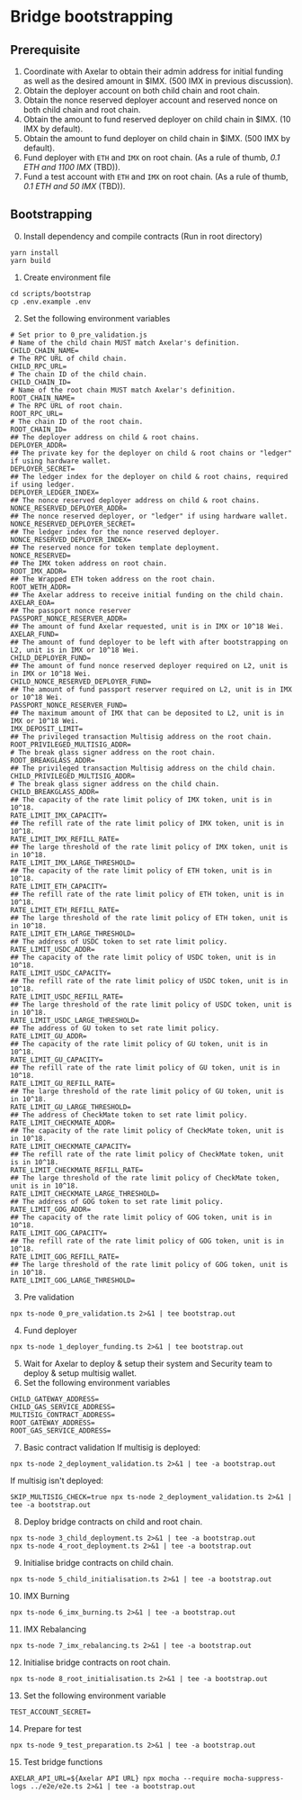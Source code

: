 # Bridge bootstrapping

## Prerequisite
1. Coordinate with Axelar to obtain their admin address for initial funding as well as the desired amount in $IMX. (500 IMX in previous discussion).
2. Obtain the deployer account on both child chain and root chain.
3. Obtain the nonce reserved deployer account and reserved nonce on both child chain and root chain.
4. Obtain the amount to fund reserved deployer on child chain in $IMX. (10 IMX by default).
5. Obtain the amount to fund deployer on child chain in $IMX. (500 IMX by default).
6. Fund deployer with `ETH` and `IMX` on root chain. (As a rule of thumb, _0.1 ETH and 1100 IMX_ (TBD)).
7. Fund a test account with `ETH` and `IMX` on root chain. (As a rule of thumb, _0.1 ETH and 50 IMX_ (TBD)).

## Bootstrapping
0. Install dependency and compile contracts (Run in root directory)
```
yarn install
yarn build
```
1. Create environment file
```
cd scripts/bootstrap
cp .env.example .env
```
2. Set the following environment variables
```
# Set prior to 0_pre_validation.js
# Name of the child chain MUST match Axelar's definition.
CHILD_CHAIN_NAME=
# The RPC URL of child chain.
CHILD_RPC_URL=
# The chain ID of the child chain.
CHILD_CHAIN_ID=
# Name of the root chain MUST match Axelar's definition.
ROOT_CHAIN_NAME=
# The RPC URL of root chain.
ROOT_RPC_URL=
# The chain ID of the root chain.
ROOT_CHAIN_ID=
## The deployer address on child & root chains.
DEPLOYER_ADDR=
## The private key for the deployer on child & root chains or "ledger" if using hardware wallet.
DEPLOYER_SECRET=
## The ledger index for the deployer on child & root chains, required if using ledger.
DEPLOYER_LEDGER_INDEX=
## The nonce reserved deployer address on child & root chains.
NONCE_RESERVED_DEPLOYER_ADDR=
## The nonce reserved deployer, or "ledger" if using hardware wallet.
NONCE_RESERVED_DEPLOYER_SECRET=
## The ledger index for the nonce reserved deployer.
NONCE_RESERVED_DEPLOYER_INDEX=
## The reserved nonce for token template deployment.
NONCE_RESERVED=
## The IMX token address on root chain.
ROOT_IMX_ADDR=
## The Wrapped ETH token address on the root chain.
ROOT_WETH_ADDR=
## The Axelar address to receive initial funding on the child chain.
AXELAR_EOA=
## The passport nonce reserver
PASSPORT_NONCE_RESERVER_ADDR=
## The amount of fund Axelar requested, unit is in IMX or 10^18 Wei.
AXELAR_FUND=
## The amount of fund deployer to be left with after bootstrapping on L2, unit is in IMX or 10^18 Wei.
CHILD_DEPLOYER_FUND=
## The amount of fund nonce reserved deployer required on L2, unit is in IMX or 10^18 Wei.
CHILD_NONCE_RESERVED_DEPLOYER_FUND=
## The amount of fund passport reserver required on L2, unit is in IMX or 10^18 Wei.
PASSPORT_NONCE_RESERVER_FUND=
## The maximum amount of IMX that can be deposited to L2, unit is in IMX or 10^18 Wei.
IMX_DEPOSIT_LIMIT=
## The privileged transaction Multisig address on the root chain.
ROOT_PRIVILEGED_MULTISIG_ADDR=
# The break glass signer address on the root chain.
ROOT_BREAKGLASS_ADDR=
## The privileged transaction Multisig address on the child chain.
CHILD_PRIVILEGED_MULTISIG_ADDR=
# The break glass signer address on the child chain.
CHILD_BREAKGLASS_ADDR=
## The capacity of the rate limit policy of IMX token, unit is in 10^18.
RATE_LIMIT_IMX_CAPACITY=
## The refill rate of the rate limit policy of IMX token, unit is in 10^18.
RATE_LIMIT_IMX_REFILL_RATE=
## The large threshold of the rate limit policy of IMX token, unit is in 10^18.
RATE_LIMIT_IMX_LARGE_THRESHOLD=
## The capacity of the rate limit policy of ETH token, unit is in 10^18.
RATE_LIMIT_ETH_CAPACITY=
## The refill rate of the rate limit policy of ETH token, unit is in 10^18.
RATE_LIMIT_ETH_REFILL_RATE=
## The large threshold of the rate limit policy of ETH token, unit is in 10^18.
RATE_LIMIT_ETH_LARGE_THRESHOLD=
## The address of USDC token to set rate limit policy.
RATE_LIMIT_USDC_ADDR=
## The capacity of the rate limit policy of USDC token, unit is in 10^18.
RATE_LIMIT_USDC_CAPACITY=
## The refill rate of the rate limit policy of USDC token, unit is in 10^18.
RATE_LIMIT_USDC_REFILL_RATE=
## The large threshold of the rate limit policy of USDC token, unit is in 10^18.
RATE_LIMIT_USDC_LARGE_THRESHOLD=
## The address of GU token to set rate limit policy.
RATE_LIMIT_GU_ADDR=
## The capacity of the rate limit policy of GU token, unit is in 10^18.
RATE_LIMIT_GU_CAPACITY=
## The refill rate of the rate limit policy of GU token, unit is in 10^18.
RATE_LIMIT_GU_REFILL_RATE=
## The large threshold of the rate limit policy of GU token, unit is in 10^18.
RATE_LIMIT_GU_LARGE_THRESHOLD=
## The address of CheckMate token to set rate limit policy.
RATE_LIMIT_CHECKMATE_ADDR=
## The capacity of the rate limit policy of CheckMate token, unit is in 10^18.
RATE_LIMIT_CHECKMATE_CAPACITY=
## The refill rate of the rate limit policy of CheckMate token, unit is in 10^18.
RATE_LIMIT_CHECKMATE_REFILL_RATE=
## The large threshold of the rate limit policy of CheckMate token, unit is in 10^18.
RATE_LIMIT_CHECKMATE_LARGE_THRESHOLD=
## The address of GOG token to set rate limit policy.
RATE_LIMIT_GOG_ADDR=
## The capacity of the rate limit policy of GOG token, unit is in 10^18.
RATE_LIMIT_GOG_CAPACITY=
## The refill rate of the rate limit policy of GOG token, unit is in 10^18.
RATE_LIMIT_GOG_REFILL_RATE=
## The large threshold of the rate limit policy of GOG token, unit is in 10^18.
RATE_LIMIT_GOG_LARGE_THRESHOLD=
```
3. Pre validation
```
npx ts-node 0_pre_validation.ts 2>&1 | tee bootstrap.out
```
4. Fund deployer
```
npx ts-node 1_deployer_funding.ts 2>&1 | tee bootstrap.out
```
5. Wait for Axelar to deploy & setup their system and Security team to deploy & setup multisig wallet.
6. Set the following environment variables
```
CHILD_GATEWAY_ADDRESS=
CHILD_GAS_SERVICE_ADDRESS=
MULTISIG_CONTRACT_ADDRESS=
ROOT_GATEWAY_ADDRESS=
ROOT_GAS_SERVICE_ADDRESS=
```
7. Basic contract validation
If multisig is deployed:
```
npx ts-node 2_deployment_validation.ts 2>&1 | tee -a bootstrap.out
```
If multisig isn't deployed:
```
SKIP_MULTISIG_CHECK=true npx ts-node 2_deployment_validation.ts 2>&1 | tee -a bootstrap.out
```
8. Deploy bridge contracts on child and root chain.
```
npx ts-node 3_child_deployment.ts 2>&1 | tee -a bootstrap.out
npx ts-node 4_root_deployment.ts 2>&1 | tee -a bootstrap.out
```
9. Initialise bridge contracts on child chain.
```
npx ts-node 5_child_initialisation.ts 2>&1 | tee -a bootstrap.out
```
10. IMX Burning
```
npx ts-node 6_imx_burning.ts 2>&1 | tee -a bootstrap.out
```
11. IMX Rebalancing
```
npx ts-node 7_imx_rebalancing.ts 2>&1 | tee -a bootstrap.out
```
12. Initialise bridge contracts on root chain.
```
npx ts-node 8_root_initialisation.ts 2>&1 | tee -a bootstrap.out
```
13. Set the following environment variable
```
TEST_ACCOUNT_SECRET=
```
14. Prepare for test
```
npx ts-node 9_test_preparation.ts 2>&1 | tee -a bootstrap.out
```
15. Test bridge functions
```
AXELAR_API_URL=${Axelar API URL} npx mocha --require mocha-suppress-logs ../e2e/e2e.ts 2>&1 | tee -a bootstrap.out
```